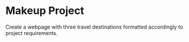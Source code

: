 # Makeup Project

Create a webpage with three travel destinations formatted accordingly to project requirements.
